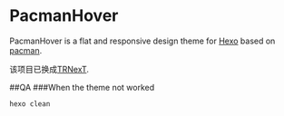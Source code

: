 # PacmanHover

PacmanHover is a flat and responsive design theme for [Hexo](http://zespia.tw/hexo/) based on [pacman](https://github.com/A-limon/pacman).  

该项目已换成[TRNexT](https://github.com/uruir/TRNexT).

##QA
###When the theme not worked
```
hexo clean
```
